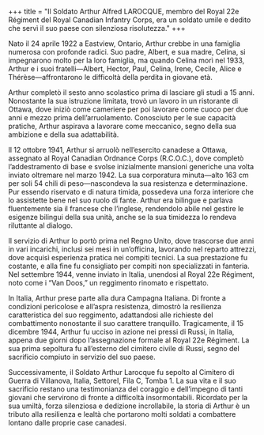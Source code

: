 +++
title = "Il Soldato Arthur Alfred LAROCQUE, membro del Royal 22e Régiment del Royal Canadian Infantry Corps, era un soldato umile e dedito che servì il suo paese con silenziosa risolutezza."
+++

Nato il 24 aprile 1922 a Eastview, Ontario, Arthur crebbe in una famiglia numerosa con profonde radici. Suo padre, Albert, e sua madre, Celina, si impegnarono molto per la loro famiglia, ma quando Celina morì nel 1933, Arthur e i suoi fratelli—Albert, Hector, Paul, Celina, Irene, Cecile, Alice e Thérèse—affrontarono le difficoltà della perdita in giovane età.

Arthur completò il sesto anno scolastico prima di lasciare gli studi a 15 anni. Nonostante la sua istruzione limitata, trovò un lavoro in un ristorante di Ottawa, dove iniziò come cameriere per poi lavorare come cuoco per due anni e mezzo prima dell’arruolamento. Conosciuto per le sue capacità pratiche, Arthur aspirava a lavorare come meccanico, segno della sua ambizione e della sua adattabilità.

Il 12 ottobre 1941, Arthur si arruolò nell’esercito canadese a Ottawa, assegnato al Royal Canadian Ordnance Corps (R.C.O.C.), dove completò l’addestramento di base e svolse inizialmente mansioni generiche una volta inviato oltremare nel marzo 1942. 
La sua corporatura minuta—alto 163 cm per soli 54 chili di peso—nascondeva la sua resistenza e determinazione. Pur essendo riservato e di natura timida, possedeva una forza interiore che lo assistette bene nel suo ruolo di fante. Arthur era bilingue e parlava fluentemente sia il francese che l’inglese, rendendolo abile nel gestire le esigenze bilingui della sua unità, anche se la sua timidezza lo rendeva riluttante al dialogo.

Il servizio di Arthur lo portò prima nel Regno Unito, dove trascorse due anni in vari incarichi, inclusi sei mesi in un’officina, lavorando nel reparto attrezzi, dove acquisì esperienza pratica nei compiti tecnici. La sua prestazione fu costante, e alla fine fu consigliato per compiti non specializzati in fanteria. 
Nel settembre 1944, venne inviato in Italia, unendosi al Royal 22e Régiment, noto come i “Van Doos,” un reggimento rinomato e rispettato.

In Italia, Arthur prese parte alla dura Campagna Italiana. Di fronte a condizioni pericolose e all’aspra resistenza, dimostrò la resilienza caratteristica del suo reggimento, adattandosi alle richieste del combattimento nonostante il suo carattere tranquillo. Tragicamente, il 15 dicembre 1944, Arthur fu ucciso in azione nei pressi di Russi, in Italia, appena due giorni dopo l’assegnazione formale al Royal 22e Régiment. La sua prima sepoltura fu all’esterno del cimitero civile di Russi, segno del sacrificio compiuto in servizio del suo paese.

Successivamente, il Soldato Arthur Larocque fu sepolto al Cimitero di Guerra di Villanova, Italia, SettoreI, Fila C, Tomba 1. 
La sua vita e il suo sacrificio restano una testimonianza del coraggio e dell’impegno di tanti giovani che servirono di fronte a difficoltà insormontabili. Ricordato per la sua umiltà, forza silenziosa e dedizione incrollabile, la storia di Arthur è un tributo alla resilienza e lealtà che portarono molti soldati a combattere lontano dalle proprie case canadesi.
